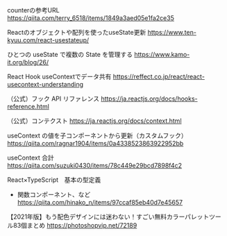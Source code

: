 counterの参考URL
https://qiita.com/terry_6518/items/1849a3aed05e1fa2ce35

Reactのオブジェクトや配列を使ったuseState更新
https://www.ten-kyuu.com/react-usestateup/

ひとつの useState で複数の State を管理する
https://www.kamo-it.org/blog/26/

React Hook useContextでデータ共有
https://reffect.co.jp/react/react-usecontext-understanding

（公式）フック API リファレンス
https://ja.reactjs.org/docs/hooks-reference.html

（公式）コンテクスト
https://ja.reactjs.org/docs/context.html

useContext の値を子コンポーネントから更新（カスタムフック）
https://qiita.com/ragnar1904/items/0a4338523863922952bb

useContext 合計
https://qiita.com/suzuki0430/items/78c449e29bcd7898f4c2

React×TypeScript　基本の型定義
- 関数コンポーネント、など
https://qiita.com/hinako_n/items/97ccaf85eb40d7e45657

【2021年版】もう配色デザインには迷わない！すごい無料カラーパレットツール83個まとめ
https://photoshopvip.net/72189